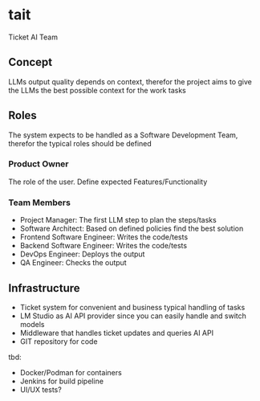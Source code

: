 # tait
Ticket AI Team

## Concept

LLMs output quality depends on context, therefor the project aims to give the LLMs the best possible context for the work tasks

## Roles

The system expects to be handled as a Software Development Team, therefor the typical roles should be defined

### Product Owner

The role of the user. Define expected Features/Functionality

### Team Members

- Project Manager: The first LLM step to plan the steps/tasks
- Software Architect: Based on defined policies find the best solution
- Frontend Software Engineer: Writes the code/tests
- Backend Software Engineer: Writes the code/tests
- DevOps Engineer: Deploys the output
- QA Engineer: Checks the output

## Infrastructure

- Ticket system for convenient and business typical handling of tasks
- LM Studio as AI API provider since you can easily handle and switch models
- Middleware that handles ticket updates and queries AI API
- GIT repository for code

tbd:
- Docker/Podman for containers
- Jenkins for build pipeline
- UI/UX tests?
